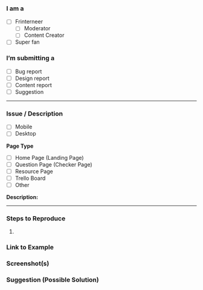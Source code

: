 ### I am a
- [ ] Frinterneer 
   - [ ] Moderator
   - [ ] Content Creator
- [ ] Super fan

### I’m submitting a 
- [ ] Bug report
- [ ] Design report
- [ ] Content report
- [ ] Suggestion 
---
### Issue / Description
- [ ] Mobile 
- [ ] Desktop 

**Page Type**
- [ ] Home Page (Landing Page)
- [ ] Question Page (Checker Page)
- [ ] Resource Page
- [ ] Trello Board 
- [ ] Other 

**Description:**




----
### Steps to Reproduce
1.

### Link to Example


### Screenshot(s)

### Suggestion (Possible Solution)
